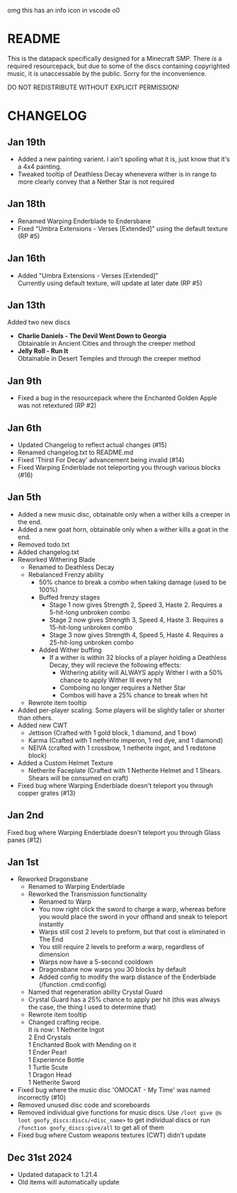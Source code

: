 omg this has an info icon in vscode o0

# README
This is the datapack specifically designed for a Minecraft SMP. There *is* a required resourcepack, but due to some of the discs containing copyrighted music, it is unaccessable by the public. Sorry for the inconvenience.

DO NOT REDISTRIBUTE WITHOUT EXPLICIT PERMISSION!

# CHANGELOG
Jan 19th
---
- Added a new painting varient. I ain't spoiling what it is, just know that it's a 4x4 painting.
- Tweaked tooltip of Deathless Decay whenevera wither is in range to more clearly convey that a Nether Star is not required

Jan 18th
---
- Renamed Warping Enderblade to Endersbane
- Fixed "Umbra Extensions - Verses [Extended]" using the default texture (RP #5)


Jan 16th
---
- Added "Umbra Extensions - Verses [Extended]"  
Currently using default texture, will update at later date (RP #5)


Jan 13th
---
Added two new discs  
- **Charlie Daniels - The Devil Went Down to Georgia**  
Obtainable in Ancient Cities and through the creeper method
- **Jelly Roll - Run It**  
Obtainable in Desert Temples and through the creeper method

Jan 9th
---
- Fixed a bug in the resourcepack where the Enchanted Golden Apple was not retextured (RP #2)

Jan 6th
---
- Updated Changelog to reflect actual changes (#15)
- Renamed changelog.txt to README.md
- Fixed 'Thirst For Decay' advancement being invalid (#14)
- Fixed Warping Enderblade not teleporting you through various blocks (#16)

Jan 5th
---
- Added a new music disc, obtainable only when a wither kills a creeper in the end.
- Added a new goat horn, obtainable only when a wither kills a goat in the end.
- Removed todo.txt
- Added changelog.txt
- Reworked Withering Blade
    - Renamed to Deathless Decay
    - Rebalanced Frenzy ability
        - 50% chance to break a combo when taking damage (used to be 100%)
        - Buffed frenzy stages
            - Stage 1 now gives Strength 2, Speed 3, Haste 2. Requires a 5-hit-long unbroken combo
            - Stage 2 now gives Strength 3, Speed 4, Haste 3. Requires a 15-hit-long unbroken combo
            - Stage 3 now gives Strength 4, Speed 5, Haste 4. Requires a 25-hit-long unbroken combo
        - Added Wither buffing
            - If a wither is within 32 blocks of a player holding a Deathless Decay, they will recieve the following effects:
                * Withering ability will ALWAYS apply Wither I with a 50% chance to apply Wither III every hit
                * Comboing no longer requires a Nether Star
                * Combos will have a 25% chance to break when hit
    - Rewrote item tooltip
- Added per-player scaling. Some players will be slightly taller or shorter than others.
- Added new CWT
    - Jettison (Crafted with 1 gold block, 1 diamond, and 1 bow)
    - Karma (Crafted with 1 netherite imperon, 1 red dye, and 1 diamond)
    - NEIVA (crafted with 1 crossbow, 1 netherite ingot, and 1 redstone block)
- Added a Custom Helmet Texture 
    - Netherite Faceplate (Crafted with 1 Netherite Helmet and 1 Shears. Shears will be consumed on craft)
- Fixed bug where Warping Enderblade doesn't teleport you through copper grates (#13)

Jan 2nd
---
Fixed bug where Warping Enderblade doesn't teleport you through Glass panes (#12)

Jan 1st
---
- Reworked Dragonsbane
    - Renamed to Warping Enderblade
    - Reworked the Transmission functionality
        - Renamed to Warp
        - You now right click the sword to charge a warp, whereas before you would place the sword in your offhand and sneak to teleport instantly
        - Warps still cost 2 levels to preform, but that cost is eliminated in The End
        - You still require 2 levels to preform a warp, regardless of dimension
        - Warps now have a 5-second cooldown
        - Dragonsbane now warps you 30 blocks by default
        - Added config to modify the warp distance of the Enderblade (/function .cmd:config)
    - Named that regeneration ability Crystal Guard
    - Crystal Guard has a 25% chance to apply per hit (this was always the case, the thing I used to determine that)
    - Rewrote item tooltip
    - Changed crafting recipe.  
    It is now:
         1 Netherite Ingot  
         2 End Crystals  
         1 Enchanted Book with Mending on it  
         1 Ender Pearl  
         1 Experience Bottle  
         1 Turtle Scute  
         1 Dragon Head  
         1 Netherite Sword  
- Fixed bug where the music disc 'OMOCAT - My Time' was named incorrectly (#10)
- Removed unused disc code and scoreboards
- Removed individual give functions for music discs. Use `/loot give @s loot goofy_discs:discs/<disc_name>` to get individual discs or run `/function goofy_discs:give/all` to get all of them
- Fixed bug where Custom weapons textures (CWT) didn't update


Dec 31st 2024
---
- Updated datapack to 1.21.4
- Old items will automatically update